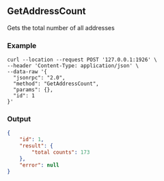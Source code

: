 ## GetAddressCount


Gets the total number of all addresses


### Example

```shell
curl --location --request POST '127.0.0.1:1926' \
--header 'Content-Type: application/json' \
--data-raw '{
  "jsonrpc": "2.0",
  "method": "GetAddressCount",
  "params": {},
  "id": 1
}'
```

### Output
```json
{
    "id": 1,
    "result": {
        "total counts": 173
    },
    "error": null
}
```



